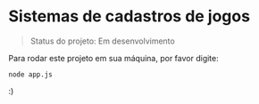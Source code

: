<h1>Sistemas de cadastros de jogos</h1>

> Status do projeto: Em desenvolvimento

Para rodar este projeto em sua máquina, por favor digite:

```
node app.js
```

:)
